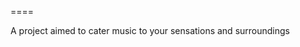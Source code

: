 <p align="center"><img=![alt tag](https://raw.github.com/mkim-hj/Aani/master/Logo/Aani.png)/></p>
====

A project aimed to cater music to your sensations and surroundings
